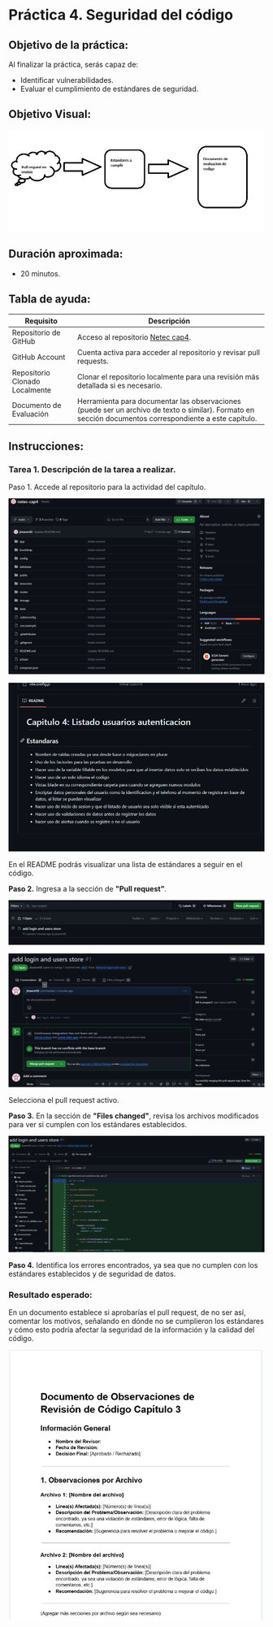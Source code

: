 # Práctica 4. Seguridad del código

## Objetivo de la práctica:
Al finalizar la práctica, serás capaz de:
- Identificar vulnerabilidades.
- Evaluar el cumplimiento de estándares de seguridad.

## Objetivo Visual: 

![diagrama1](../images/cap4/7.png)

## Duración aproximada:
- 20 minutos.

## Tabla de ayuda:

| Requisito | Descripción|
| --- | --- |
| Repositorio de GitHub | Acceso al repositorio [Netec cap4](https://github.com/mfperdomo09/netec-cap4.git). |
| GitHub Account | Cuenta activa para acceder al repositorio y revisar pull requests. |
| Repositorio Clonado Localmente | Clonar el repositorio localmente para una revisión más detallada si es necesario. |
| Documento de Evaluación | Herramienta para documentar las observaciones (puede ser un archivo de texto o similar). Formato en sección documentos correspondiente a este capítulo. |

## Instrucciones:

### Tarea 1. Descripción de la tarea a realizar.
Paso 1. Accede al repositorio para la actividad del capítulo.

![Logo](../images/cap4/1.png)

![Logo](../images/cap4/2.png)

En el README podrás visualizar una lista de estándares a seguir en el código.

**Paso 2.** Ingresa a la sección de **"Pull request"**.

![Logo](../images/cap4/3.png)

![Logo](../images/cap4/4.png)

Selecciona el pull request activo.

**Paso 3.** En la sección de **"Files changed"**, revisa los archivos modificados para ver si cumplen con los estándares establecidos.

![Logo](../images/cap4/5.png)

**Paso 4.**  Identifica los errores encontrados, ya sea que no cumplen con los estándares establecidos y de seguridad de datos.

### Resultado esperado:

En un documento establece si aprobarías el pull request, de no ser así, comentar los motivos, señalando en dónde no se cumplieron los estándares y cómo esto podría afectar la seguridad de la información y la calidad del código.

![imagen resultado](../images/cap4/6.png)
